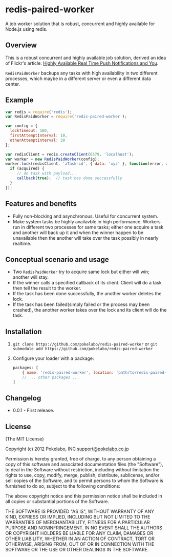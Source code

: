 redis-paired-worker
===================

A job worker solution that is robust, concurrent and highly available for Node.js using redis.

Overview
--------
This is a robust concurrent and highly available job solution, derived an idea of Flickr's article:
[Highly Available Real Time Push Notifications and You](http://code.flickr.net/2012/12/12/highly-available-real-time-notifications/).

``RedisPaidWorker`` backups any tasks with high availability in two different processes, which maybe in a different server or even a different data center.

Example
-------

```javascript
var redis = require('redis');
var RedisPaidWorker = require('redis-paired-worker');

var config = {
  lockTimeout: 100,
  firstAttemptInterval: 10,
  otherAttemptInterval: 30
};

var redisClient = redis.createClient(6379, 'localhost');
var worker = new RedisPaidWorker(config);
worker.lock(redisClient, 'aTask-id', { data: 'xyz' }, function(error, acquired, payload, callback) {
  if (acquired) {
     // do task with payload...
     callback(true);  // task has done successfully
  }
});
```

Features and benefits
---------------------
* Fully non-blocking and asynchronous. Useful for concurrent system.
* Make system tasks be highly availavble in high performance. Workers run in different two processes for same tasks; either one acquire a task and another will back up it and when the winner happen to be unavailable then the another will take over the task possibly in nearly realtime.

Conceptual scenario and usage
-----------------------------
* Two ``RedisPaidWorker`` try to acquire same lock but either will win; another will stay.
* If the winner calls a specified callback of its client. Client will do a task then tell the result to the worker.
* If the task has been done successfully, the another worker deletes the lock.
* If the task has been failed(simply failed or the process may been crashed), the another worker takes over the lock and its client will do the task.

Installation
------------
1. `git clone https://github.com/pokelabo/redis-paired-worker` or `git submodule add https://github.com/pokelabo/redis-paired-worker`
1. Configure your loader with a package:

    ```javascript
    packages: [
        { name: 'redis-paired-worker', location: 'path/to/redis-paired-worker/', main: 'redis-paired-worker' },
        // ... other packages ...
    ]
    ```

## Changelog

* 0.0.1 - First release.

## License

(The MIT License)

Copyright (c) 2012 Pokelabo, INC <support@pokelabo.co.jp>

Permission is hereby granted, free of charge, to any person obtaining a copy of this software and associated documentation files (the "Software"), to deal in the Software without restriction, including without limitation the rights to use, copy, modify, merge, publish, distribute, sublicense, and/or sell copies of the Software, and to permit persons to whom the Software is furnished to do so, subject to the following conditions:

The above copyright notice and this permission notice shall be included in all copies or substantial portions of the Software.

THE SOFTWARE IS PROVIDED "AS IS", WITHOUT WARRANTY OF ANY KIND, EXPRESS OR IMPLIED, INCLUDING BUT NOT LIMITED TO THE WARRANTIES OF MERCHANTABILITY, FITNESS FOR A PARTICULAR PURPOSE AND NONINFRINGEMENT. IN NO EVENT SHALL THE AUTHORS OR COPYRIGHT HOLDERS BE LIABLE FOR ANY CLAIM, DAMAGES OR OTHER LIABILITY, WHETHER IN AN ACTION OF CONTRACT, TORT OR OTHERWISE, ARISING FROM, OUT OF OR IN CONNECTION WITH THE SOFTWARE OR THE USE OR OTHER DEALINGS IN THE SOFTWARE.
